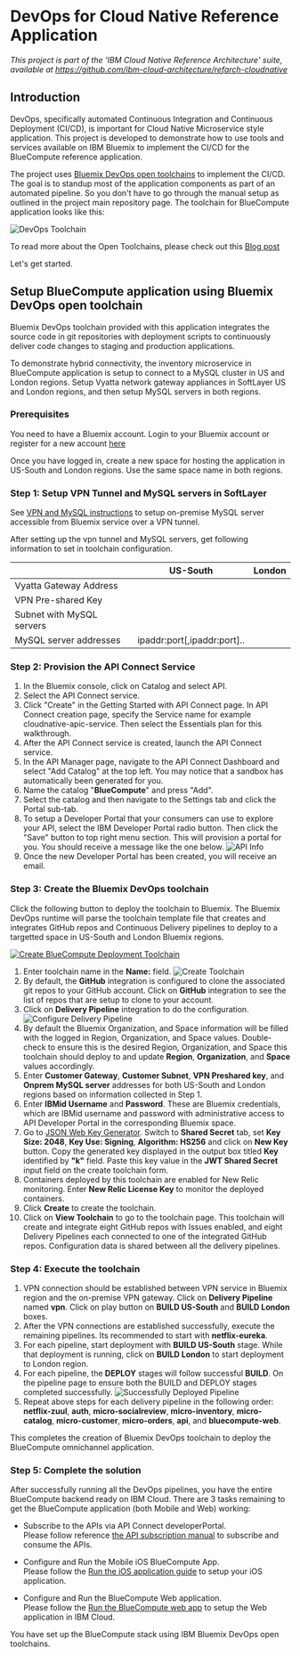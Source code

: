 # DevOps for Cloud Native Reference Application

*This project is part of the 'IBM Cloud Native Reference Architecture' suite, available at
https://github.com/ibm-cloud-architecture/refarch-cloudnative*

## Introduction

DevOps, specifically automated Continuous Integration and Continuous Deployment (CI/CD), is important for Cloud Native Microservice style application. This project is developed to demonstrate how to use tools and services available on IBM Bluemix to implement the CI/CD for the BlueCompute reference application.

The project uses [Bluemix DevOps open toolchains](https://new-console.ng.bluemix.net/docs/toolchains/toolchains_overview.html) to implement the CI/CD. The goal is to standup most of the application components as part of an automated pipeline. So you don't have to go through the manual setup as outlined in the project main repository page. The toolchain for BlueCompute application looks like this:

![DevOps Toolchain](static/imgs/bluemix_devops_toolchain.png?raw=true)  

To read more about the Open Toolchains, please check out this [Blog post](https://developer.ibm.com/devops-services/2016/06/16/open-toolchain-with-ibm-bluemix-devops-services/)

Let's get started.

## Setup BlueCompute application using Bluemix DevOps open toolchain

Bluemix DevOps toolchain provided with this application integrates the source code in git repositories with deployment scripts to continuously deliver code changes to staging and production applications.

To demonstrate hybrid connectivity, the inventory microservice in BlueCompute application is setup to connect to a MySQL cluster in US and London regions. Setup Vyatta network gateway appliances in SoftLayer US and London regions, and then setup MySQL servers in both regions.

### Prerequisites

You need to have a Bluemix account. Login to your Bluemix account or register for a new account [here](https://bluemix.net/registration)

Once you have logged in, create a new space for hosting the application in US-South and London regions. Use the same space name in both regions.

### Step 1: Setup VPN Tunnel and MySQL servers in SoftLayer

See [VPN and MySQL instructions](https://github.com/ibm-cloud-architecture/refarch-cloudnative-resiliency/blob/master/mysql/README.md#set-up-vpn-tunnel-between-bluemix-and-on-premise-resources) to setup on-premise MySQL server accessible from Bluemix service over a VPN tunnel.

After setting up the vpn tunnel and MySQL servers, get following information to set in toolchain configuration.

||US-South|London|
|---|---|---|
|Vyatta Gateway Address|||
|VPN Pre-shared Key|||
|Subnet with MySQL servers|||
|MySQL server addresses|ipaddr:port[,ipaddr:port]..|||



### Step 2:  Provision the API Connect Service

1. In the Bluemix console, click on Catalog and select API.  
2. Select the API Connect service.  
3. Click "Create" in the Getting Started with API Connect page. In API Connect creation page, specify the Service name for example cloudnative-apic-service. Then select the Essentials plan for this walkthrough.
4. After the API Connect service is created, launch the API Connect service.  
5. In the API Manager page, navigate to the API Connect Dashboard and select "Add Catalog" at the top left. You may notice that a sandbox has automatically been generated for you.  
6. Name the catalog "**BlueCompute**" and press "Add".
7. Select the catalog and then navigate to the Settings tab and click the Portal sub-tab.
8. To setup a Developer Portal that your consumers can use to explore your API, select the IBM Developer Portal radio button. Then click the "Save" button to top right menu section. This will
provision a portal for you. You should receive a message like the one below. ![API Info](static/imgs/bluemix_9.png?raw=true)
9. Once the new Developer Portal has been created, you will receive an email.

### Step 3: Create the Bluemix DevOps toolchain
Click the following button to deploy the toolchain to Bluemix. The Bluemix DevOps runtime will parse the toolchain template file that creates and integrates GitHub repos and Continuous Delivery pipelines to deploy to a targetted space in US-South and London Bluemix regions.

[![Create BlueCompute Deployment Toolchain](https://new-console.ng.bluemix.net/devops/graphics/create_toolchain_button.png)](https://new-console.ng.bluemix.net/devops/setup/deploy/?repository=https%3A//github.com/ibm-cloud-architecture/refarch-cloudnative-devops.git&branch=integration)

1. Enter toolchain name in the **Name:** field. ![Create Toolchain](static/imgs/create-toolchain.png)
2. By default, the **GitHub** integration is configured to clone the associated git repos to your GitHub account. Click on **GitHub** integration to see the list of repos that are setup to clone to your account.
3. Click on **Delivery Pipeline** integration to do the configuration. ![Configure Delivery Pipeline](static/imgs/configure-delivery-pipeline.png)
4. By default the Bluemix Organization, and Space information will be filled with the logged in Region, Organization, and Space values. Double-check to ensure this is the desired Region, Organization, and Space this toolchain should deploy to and update __Region__, __Organization__, and __Space__ values accordingly.
5. Enter __Customer Gateway__, __Customer Subnet__, __VPN Preshared key__, and __Onprem MySQL server__ addresses for both US-South and London regions based on information collected in Step 1.
6. Enter __IBMid Username__ and __Password__. These are Bluemix credentials, which are IBMid username and password with administrative access to API Developer Portal in the corresponding Bluemix space.
7. Go to [JSON Web Key Generator](https://mkjwk.org/#shared). Switch to __Shared Secret__ tab, set __Key Size: 2048__, __Key Use: Signing__, __Algorithm: HS256__ and click on __New Key__ button. Copy the generated key displayed in the output box titled __Key__ identified by __"k"__ field. Paste this key value in the __JWT Shared Secret__ input field on the create toolchain form.
8. Containers deployed by this toolchain are enabled for New Relic monitoring. Enter __New Relic License Key__ to monitor the deployed containers.
9. Click **Create** to create the toolchain.
10. Click on **View Toolchain** to go to the toolchain page. This toolchain will create and integrate eight GitHub repos with Issues enabled, and eight Delivery Pipelines each connected to one of the integrated GitHub repos. Configuration data is shared between all the delivery pipelines.

### Step 4: Execute the toolchain
1. VPN connection should be established between VPN service in Bluemix region and the on-premise VPN gateway. Click on __Delivery Pipeline__ named __vpn__. Click on play button on __BUILD US-South__ and __BUILD London__ boxes.
2. After the VPN connections are established successfully, execute the remaining pipelines. Its recommended to start with __netflix-eureka__.
3. For each pipeline, start deployment with __BUILD US-South__ stage. While that deployment is running, click on  __BUILD London__ to start deployment to London region.
2. For each pipeline, the __DEPLOY__ stages will follow successful __BUILD__. On the pipeline page to ensure both the BUILD and DEPLOY stages completed successfully. ![Successfully Deployed Pipeline](static/imgs/netflix-eureka-pipeline.png)
3. Repeat above steps for each delivery pipeline in the following order: **netflix-zuul**, **auth**, **micro-socialreview**, **micro-inventory**, **micro-catalog**, **micro-customer**, **micro-orders**, **api**, and **bluecompute-web**.

This completes the creation of Bluemix DevOps toolchain to deploy the BlueCompute omnichannel application.

### Step 5: Complete the solution

After successfully running all the DevOps pipelines, you have the entire BlueCompute backend ready on IBM Cloud. There are 3 tasks remaining to get the BlueCompute application (both Mobile and Web) working:

- Subscribe to the APIs via API Connect developerPortal.  
   Please follow reference [the API subscription manual](https://github.com/ibm-cloud-architecture/refarch-cloudnative-api#subscribe-to-the-apis-in-the-developer-portal) to subscribe and consume the APIs.   

- Configure and Run the Mobile iOS BlueCompute App.  
   Please follow the [Run the iOS application guide](https://github.com/ibm-cloud-architecture/refarch-cloudnative-bluecompute-mobile) to setup your iOS application.  

- Configure and Run the BlueCompute Web application.  
   Please follow the [Run the BlueCompute web app](https://github.com/ibm-cloud-architecture/refarch-cloudnative-bluecompute-web) to setup the Web application in IBM Cloud.  

You have set up the BlueCompute stack using IBM Bluemix DevOps open toolchains.
